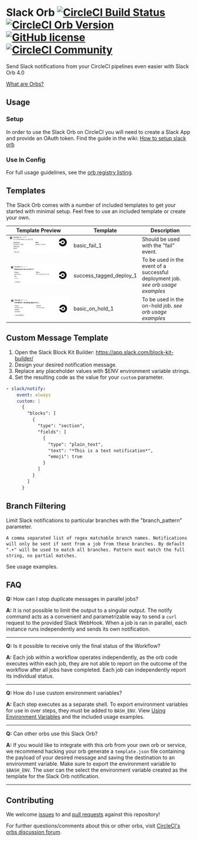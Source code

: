 # Slack Orb  [![CircleCI Build Status](https://circleci.com/gh/CircleCI-Public/slack-orb.svg?style=shield "CircleCI Build Status")](https://circleci.com/gh/CircleCI-Public/slack-orb) [![CircleCI Orb Version](https://img.shields.io/badge/endpoint.svg?url=https://badges.circleci.io/orb/circleci/slack)](https://circleci.com/orbs/registry/orb/circleci/slack) [![GitHub license](https://img.shields.io/badge/license-MIT-blue.svg)](https://raw.githubusercontent.com/circleci-public/slack-orb/master/LICENSE) [![CircleCI Community](https://img.shields.io/badge/community-CircleCI%20Discuss-343434.svg)](https://discuss.circleci.com/c/ecosystem/orbs)

Send Slack notifications from your CircleCI pipelines even easier with Slack Orb 4.0

[What are Orbs?](https://circleci.com/orbs/)

## Usage

### Setup

In order to use the Slack Orb on CircleCI you will need to create a Slack App and provide an OAuth token. Find the guide in the wiki: [How to setup slack orb](https://github.com/CircleCI-Public/slack-orb/wiki/Setup)

### Use In Config

For full usage guidelines, see the [orb registry listing](http://circleci.com/orbs/registry/orb/circleci/slack).

## Templates

The Slack Orb comes with a number of included templates to get your started with minimal setup. Feel free to use an included template or create your own.

| Template Preview  | Template  | Description |
| ------------- | ------------- | ------------- |
| ![basic_fail_1](./.github/img/basic_fail_1.png)  | basic_fail_1   | Should be used with the "fail" event. |
| ![success_tagged_deploy_1](./.github/img/success_tagged_deploy_1.png)  | success_tagged_deploy_1   | To be used in the event of a successful deployment job. _see orb usage examples_ |
| ![basic_on_hold_1](./.github/img/basic_on_hold_1.png)  | basic_on_hold_1   | To be used in the on-hold job. _see orb usage examples_  |


## Custom Message Template

  1. Open the Slack Block Kit Builder: https://app.slack.com/block-kit-builder/
  2. Design your desired notification message.
  3. Replace any placeholder values with $ENV environment variable strings.
  4. Set the resulting code as the value for your `custom` parameter.

  ```yaml
- slack/notify:
      event: always
      custom: |
        {
          "blocks": [
            {
              "type": "section",
              "fields": [
                {
                  "type": "plain_text",
                  "text": "*This is a text notification*",
                  "emoji": true
                }
              ]
            }
          ]
        }
  ```


## Branch Filtering

Limit Slack notifications to particular branches with the "branch_pattern" parameter.

```
A comma separated list of regex matchable branch names. Notifications will only be sent if sent from a job from these branches. By default ".+" will be used to match all branches. Pattern must match the full string, no partial matches.
```

See usage examples.

## FAQ

**Q:**
  How can I stop duplicate messages in parallel jobs?

**A:**
  It is not possible to limit the output to a singular output. The notify command acts as a convenient and parametrizable way to send a `curl` request to the provided Slack WebHook. When a job is ran in parallel, each instance runs independently and sends its own notification.

---

**Q:**
  Is it possible to receive only the final status of the Workflow?

**A:**
  Each job within a workflow operates independently, as the orb code executes within each job, they are not able to report on the outcome of the workflow after all jobs have completed. Each job can independently report its individual status.

 ---

**Q:**
  How do I use custom environment variables?

**A:**
  Each step executes as a separate shell. To export environment variables for use in over steps, they must be added to `BASH_ENV`. View [Using Environment Variables](https://circleci.com/docs/2.0/env-vars/#using-parameters-and-bash-environment) and the included usage examples.

---

**Q:**
  Can other orbs use this Slack Orb?

**A:**
  If you would like to integrate with this orb from your own orb or service, we recommend hacking your orb generate a `template.json` file containing the payload of your desired message and saving the destination to an environment variable. Make sure to export the environment variable to `$BASH_ENV`. The user can the select the environment variable created as the template for the Slack Orb notification.

---

## Contributing

We welcome [issues](https://github.com/CircleCI-Public/slack-orb/issues) to and [pull requests](https://github.com/CircleCI-Public/slack-orb/pulls) against this repository!

For further questions/comments about this or other orbs, visit [CircleCI's orbs discussion forum](https://discuss.circleci.com/c/orbs).
